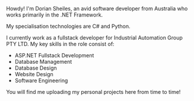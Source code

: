 Howdy! I'm Dorian Sheiles, an avid software developer from Australia who works primarily in the .NET Framework. 

My specialisation technologies are C# and Python.

I currently work as a fullstack developer for Industrial Automation Group PTY LTD.
My key skills in the role consist of:
- ASP.NET Fullstack Development
- Database Management
- Database Design
- Website Design
- Software Engineering

You will find me uploading my personal projects here from time to time!
